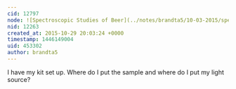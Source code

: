 ```yaml
---
cid: 12797
node: ![Spectroscopic Studies of Beer](../notes/brandta5/10-03-2015/spectroscopic-studies-of-beer)
nid: 12263
created_at: 2015-10-29 20:03:24 +0000
timestamp: 1446149004
uid: 453302
author: brandta5
---
```


I have my kit set up. Where do I put the sample and where do I put my light source?